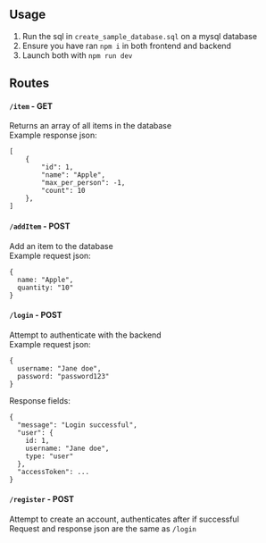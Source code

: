 ## Usage
1. Run the sql in `create_sample_database.sql` on a mysql database
2. Ensure you have ran `npm i` in both frontend and backend
3. Launch both with `npm run dev`

## Routes

#### `/item` - GET

Returns an array of all items in the database<br>
Example response json:
```
[
	{
		"id": 1,
		"name": "Apple",
		"max_per_person": -1,
		"count": 10
	},
]
```
#### `/addItem` - POST

Add an item to the database<br>
Example request json:
```
{
  name: "Apple",
  quantity: "10"
}
```
#### `/login` - POST

Attempt to authenticate with the backend<br>
Example request json:
```
{
  username: "Jane doe",
  password: "password123"
}
```
Response fields:
```
{
  "message": "Login successful",
  "user": { 
    id: 1,
    username: "Jane doe",
    type: "user"
  },
  "accessToken": ...
}
```

#### `/register` - POST
Attempt to create an account, authenticates after if successful<br>
Request and response json are the same as `/login`